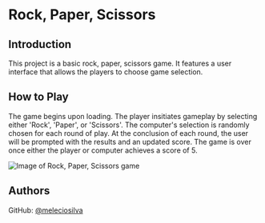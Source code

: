 # Rock, Paper, Scissors

## Introduction

This project is a basic rock, paper, scissors game. It features a user interface that allows the players to choose game selection.

## How to Play

The game begins upon loading. The player insitiates gameplay by selecting either 'Rock', 'Paper', or 'Scissors'. The computer's selection is randomly chosen for each round of play. At the conclusion of each round, the user will be prompted with the results and an updated score. The game is over once either the player or computer achieves a score of 5.

![Image of Rock, Paper, Scissors game](./images/"rps-game")

## Authors

GitHub: [@meleciosilva](https://github.com/meleciosilva)

